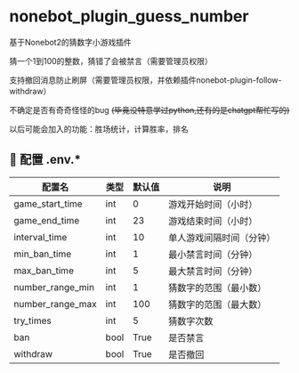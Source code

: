 # nonebot_plugin_guess_number
基于Nonebot2的猜数字小游戏插件

猜一个1到100的整数，猜错了会被禁言（需要管理员权限）

支持撤回消息防止刷屏（需要管理员权限，并依赖插件nonebot-plugin-follow-withdraw）

不确定是否有奇奇怪怪的bug  ~~(毕竟没特意学过python,还有的是chatgpt帮忙写的)~~

以后可能会加入的功能：胜场统计，计算胜率，排名

## 🔧 ️配置    .env.*

| 配置名            | 类型            | 默认值          | 说明                       |
| ----------------- | -------------- | --------------- | -------------------------- |
| game_start_time    | int           | 0               | 游戏开始时间（小时） |
| game_end_time      | int           | 23               | 游戏结束时间（小时） |
| interval_time      | int           | 10              | 单人游戏间隔时间（分钟） |
| min_ban_time       | int           | 1               | 最小禁言时间（分钟） |
| max_ban_time       | int           | 5               | 最大禁言时间（分钟） |
| number_range_min   | int           | 1               | 猜数字的范围（最小数） |
| number_range_max   | int           | 100             | 猜数字的范围（最大数） |
| try_times          | int           | 5               | 猜数字次数 |
| ban                | bool          | True            | 是否禁言 |
| withdraw           | bool          | True            | 是否撤回 |


